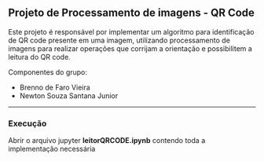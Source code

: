 ## Projeto de Processamento de imagens - QR Code

Este projeto é responsável por implementar um algoritmo para identificação de QR code presente em uma imagem, utilizando processamento de imagens para realizar operações que corrijam a orientação e possibilitem a leitura do QR code.

Componentes do grupo:

* Brenno de Faro Vieira  
* Newton Souza Santana Junior

--- 

### Execução 

Abrir o arquivo jupyter **leitorQRCODE.ipynb** contendo toda a implementação necessária 
